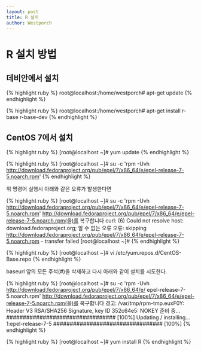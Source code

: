 ```yaml
---
layout: post
title: R 설치
author: Westporch
---
```



R 설치 방법
===========

데비안에서 설치
--------------

{% highlight ruby %}
root@localhost:/home/westporch# apt-get update
{% endhighlight %}

{% highlight ruby %}
root@localhost:/home/westporch# apt-get install r-base r-base-dev
{% endhighlight %}

CentOS 7에서 설치
-----------------

{% highlight ruby %}
[root@localhost ~]# yum update
{% endhighlight %}


{% highlight ruby %}
[root@localhost ~]#  su -c 'rpm -Uvh http://download.fedoraproject.org/pub/epel/7/x86_64/e/epel-release-7-5.noarch.rpm'
{% endhighlight %}

위 명령어 실행시 아래와 같은 오류가 발생한다면

{% highlight ruby %}
[root@localhost ~]# su -c 'rpm -Uvh http://download.fedoraproject.org/pub/epel/7/x86_64/e/epel-release-7-5.noarch.rpm'
http://download.fedoraproject.org/pub/epel/7/x86_64/e/epel-release-7-5.noarch.rpm(을)를 복구합니다
curl: (6) Could not resolve host: download.fedoraproject.org; 알 수 없는 오류
오류: skipping http://download.fedoraproject.org/pub/epel/7/x86_64/e/epel-release-7-5.noarch.rpm - transfer failed
[root@localhost ~]#
{% endhighlight %}

{% highlight ruby %}
[root@localhost ~]# vi /etc/yum.repos.d/CentOS-Base.repo
{% endhighlight %}

baseurl 앞의 모든 주석(#)을 삭제하고 다시 아래와 같이 설치를 시도한다.

{% highlight ruby %}
[root@localhost ~]# su -c 'rpm -Uvh http://download.fedoraproject.org/pub/epel/7/x86_64/e/    epel-release-7-5.noarch.rpm'
http://download.fedoraproject.org/pub/epel/7/x86_64/e/epel-release-7-5.noarch.rpm(을)를 복구합니다
경고: /var/tmp/rpm-tmp.euxF0Y: Header V3 RSA/SHA256 Signature, key ID 352c64e5: NOKEY
준비 중...                         ################################# [100%]
Updating / installing...
   1:epel-release-7-5                 ################################# [100%]
{% endhighlight %}

{% highlight ruby %}
[root@localhost ~]# yum install R
{% endhighlight %}
